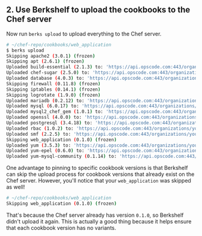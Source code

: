 ## 2. Use Berkshelf to upload the cookbooks to the Chef server

Now run `berks upload` to upload everything to the Chef server.

```bash
# ~/chef-repo/cookbooks/web_application
$ berks upload
Skipping apache2 (3.0.1) (frozen)
Skipping apt (2.6.1) (frozen)
Uploaded build-essential (2.1.3) to: 'https://api.opscode.com:443/organizations/your-org-name'
Uploaded chef-sugar (2.5.0) to: 'https://api.opscode.com:443/organizations/your-org-name'
Uploaded database (4.0.3) to: 'https://api.opscode.com:443/organizations/your-org-name'
Skipping firewall (0.11.8) (frozen)
Skipping iptables (0.14.1) (frozen)
Skipping logrotate (1.9.0) (frozen)
Uploaded mariadb (0.2.12) to: 'https://api.opscode.com:443/organizations/your-org-name'
Uploaded mysql (6.0.17) to: 'https://api.opscode.com:443/organizations/your-org-name'
Uploaded mysql2_chef_gem (1.0.1) to: 'https://api.opscode.com:443/organizations/your-org-name'
Uploaded openssl (4.0.0) to: 'https://api.opscode.com:443/organizations/your-org-name'
Uploaded postgresql (3.4.18) to: 'https://api.opscode.com:443/organizations/your-org-name'
Uploaded rbac (1.0.2) to: 'https://api.opscode.com:443/organizations/your-org-name'
Uploaded smf (2.2.5) to: 'https://api.opscode.com:443/organizations/your-org-name'
Skipping web_application (0.1.0) (frozen)
Uploaded yum (3.5.3) to: 'https://api.opscode.com:443/organizations/your-org-name'
Uploaded yum-epel (0.6.0) to: 'https://api.opscode.com:443/organizations/your-org-name'
Uploaded yum-mysql-community (0.1.14) to: 'https://api.opscode.com:443/organizations/your-org-name'
```

One advantage to pinning to specific cookbook versions is that Berkshelf can skip the upload process for cookbook versions that already exist on the Chef server. However, you'll notice that your `web_application` was skipped as well!

```bash
# ~/chef-repo/cookbooks/web_application
Skipping web_application (0.1.0) (frozen)
```

That's because the Chef server already has version `0.1.0`, so Berkshelf didn't upload it again. This is actually a good thing because it helps ensure that each cookbook version has no variants.
